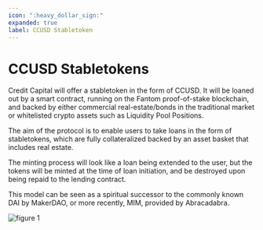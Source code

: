 ```yaml
---
icon: ":heavy_dollar_sign:"
expanded: true
label: CCUSD Stabletoken
---
```

# CCUSD Stabletokens
Credit Capital will offer a stabletoken in the form of CCUSD. It will be loaned out by a smart contract, running on the Fantom proof-of-stake blockchain, and backed by either commercial real-estate/bonds in the traditional market or whitelisted crypto assets such as Liquidity Pool Positions.

The aim of the protocol is to enable users to take loans in the form of stabletokens, which are fully collateralized backed by an asset basket that includes real estate.

The minting process will look like a loan being extended to the user, but the tokens will be minted at the time of loan initiation, and be destroyed upon being repaid to the lending contract.

This model can be seen as a spiritual successor to the commonly known DAI by MakerDAO, or more recently, MIM, provided by Abracadabra.

![_figure 1_](/images/contract_diagram_f1.png)